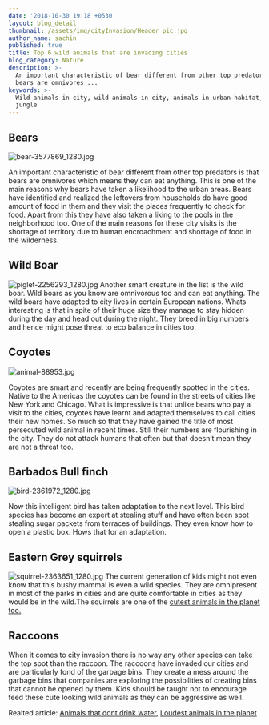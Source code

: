 ```yaml
---
date: '2018-10-30 19:18 +0530'
layout: blog_detail
thumbnail: /assets/img/cityInvasion/Header pic.jpg
author_name: sachin
published: true
title: Top 6 wild animals that are invading cities
blog_category: Nature
description: >-
  An important characteristic of bear different from other top predators is that
  bears are omnivores ...
keywords: >-
  Wild animals in city, wild animals in city, animals in urban habitat, urban
  jungle
---
```

## Bears
![bear-3577869_1280.jpg]({{site.baseurl}}/assets/img/cityInvasion/bear-3577869_1280.jpg)

An important characteristic of bear different from other top predators is that bears are omnivores which means they can eat anything.  This is one of the main reasons why bears have taken a likelihood to the urban areas. Bears have identified and realized the leftovers from households do have good amount of food in them and they visit the places frequently to check for food. Apart from this they have also taken a liking to the pools in the neighborhood too. One of the main reasons for these city visits is the shortage of territory due to human encroachment and shortage of food in the wilderness.

## Wild Boar
![piglet-2256293_1280.jpg]({{site.baseurl}}/assets/img/cityInvasion/piglet-2256293_1280.jpg)
Another smart creature in the list is the wild boar. Wild boars as you know are omnivorous too and can eat anything. The wild boars have adapted to city lives in certain European nations. Whats interesting is that in spite of their huge size they manage to stay hidden during the day and head out during the night. They breed in big numbers and hence might pose threat to eco balance in cities too.


## Coyotes
![animal-88953.jpg]({{site.baseurl}}/assets/img/cityInvasion/animal-88953.jpg)

Coyotes are smart and recently are being frequently  spotted in the cities. Native to the Americas the coyotes can be found in the streets of cities like New York and Chicago. What is impressive is that unlike bears who pay a visit to the cities, coyotes have learnt and adapted themselves to call cities their new homes. So much so that they have gained the title of most persecuted wild animal in recent times. Still their numbers are flourishing in the city. They do not attack humans that often but that doesn’t mean they are not a threat too.


## Barbados Bull finch
![bird-2361972_1280.jpg]({{site.baseurl}}/assets/img/cityInvasion/bird-2361972_1280.jpg)

Now this intelligent bird has taken adaptation to the next level. This bird species has become an expert at stealing stuff and have often been spot stealing sugar packets from terraces of buildings. They even know how to open a plastic box. Hows that for an adaptation.

## Eastern Grey squirrels
![squirrel-2363651_1280.jpg]({{site.baseurl}}/assets/img/cityInvasion/squirrel-2363651_1280.jpg)
The current generation of kids might not even know that this bushy mammal is even a wild species. They are omnipresent in most of the parks in cities and are quite comfortable in cities as they would be in the wild.The squirrels are one of the [cutest animals in the planet too.](https://www.toknowisgood.com/2019/02/12/top-six-cutest-animals-in-the-world.html)

## Raccoons
When it comes to city invasion there is no way any other species can take the top spot than the raccoon. The raccoons have invaded our cities and are particularly fond of the garbage bins. They create a mess around the garbage bins that companies are exploring the possibilities of creating bins that cannot be opened by them. Kids should be taught not to encourage feed these cute looking wild animals as they can be aggressive as well.

Realted article: [Animals that dont drink water](https://www.toknowisgood.com/2019/01/04/animals-that-don-t-drink-water.html), [Loudest animals in the planet](https://www.toknowisgood.com/2018/12/03/top-four-surprisingly-loud-creatures-in-the-world.html)

